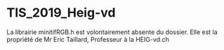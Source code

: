 # TIS_2019_Heig-vd

La librairie minitifRGB.h est volontairement absente du dossier. Elle est la propriété de Mr Eric Taillard, Professeur à la HEIG-vd.ch


